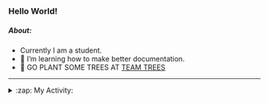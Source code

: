 ### Hello World!

##### About:
- Currently I am a student.
- 🌱 I’m learning how to make better documentation.
- 🌱 GO PLANT SOME TREES AT [TEAM TREES](https://teamtrees.org/)

---
<details>
  <summary>:zap: My Activity:</summary>
  
<!--START_SECTION:waka-->
![Code Time](http://img.shields.io/badge/Code%20Time-1%2C236%20hrs%2018%20mins-blue)

**I'm a Night 🦉** 

```text
🌞 Morning                2018 commits        ███░░░░░░░░░░░░░░░░░░░░░░   10.26 % 
🌆 Daytime                6601 commits        ████████░░░░░░░░░░░░░░░░░   33.57 % 
🌃 Evening                5660 commits        ███████░░░░░░░░░░░░░░░░░░   28.79 % 
🌙 Night                  5383 commits        ███████░░░░░░░░░░░░░░░░░░   27.38 % 
```
📅 **I'm Most Productive on Wednesday** 

```text
Monday                   2719 commits        ███░░░░░░░░░░░░░░░░░░░░░░   13.83 % 
Tuesday                  2716 commits        ███░░░░░░░░░░░░░░░░░░░░░░   13.81 % 
Wednesday                4618 commits        ██████░░░░░░░░░░░░░░░░░░░   23.49 % 
Thursday                 2601 commits        ███░░░░░░░░░░░░░░░░░░░░░░   13.23 % 
Friday                   2097 commits        ███░░░░░░░░░░░░░░░░░░░░░░   10.67 % 
Saturday                 1680 commits        ██░░░░░░░░░░░░░░░░░░░░░░░   08.54 % 
Sunday                   3231 commits        ████░░░░░░░░░░░░░░░░░░░░░   16.43 % 
```


📊 **This Week I Spent My Time On** 

```text
🔥 Editors: 
IntelliJ                 7 hrs 13 mins       █████████████████░░░░░░░░   68.85 % 
VS Code                  2 hrs 35 mins       ██████░░░░░░░░░░░░░░░░░░░   24.70 % 
Android Studio           40 mins             ██░░░░░░░░░░░░░░░░░░░░░░░   06.45 % 

🐱‍💻 Projects: 
java-springboot-projects 4 hrs 17 mins       ██████████░░░░░░░░░░░░░░░   40.82 % 
music-api                2 hrs 30 mins       ██████░░░░░░░░░░░░░░░░░░░   23.82 % 
py-series                2 hrs 2 mins        █████░░░░░░░░░░░░░░░░░░░░   19.41 % 
vlsm-subnet              33 mins             █░░░░░░░░░░░░░░░░░░░░░░░░   05.29 % 
CSE224-Fundamentals-of-An30 mins             █░░░░░░░░░░░░░░░░░░░░░░░░   04.83 % 
```


 Last Updated on 18/10/2023 18:11:34 UTC
<!--END_SECTION:waka-->
</details>
